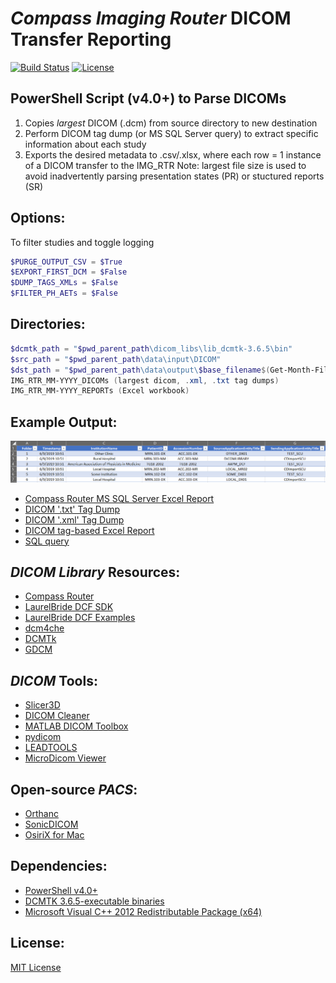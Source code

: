 # *Compass Imaging Router* DICOM Transfer Reporting

[![Build Status](https://travis-ci.com/github-pdx/dicom_router_parser.svg?branch=master)](https://travis-ci.com/github-pdx/dicom_router_parser)
[![License](https://img.shields.io/badge/license-MIT-blue.svg)](https://opensource.org/licenses/MIT)

## PowerShell Script (v4.0+) to Parse DICOMs
1. Copies *largest* DICOM (.dcm) from source directory to new destination
2. Perform DICOM tag dump (or MS SQL Server query) to extract specific information about each study
3. Exports the desired metadata to .csv/.xlsx, where each row = 1 instance of a DICOM transfer to the IMG_RTR
Note: largest file size is used to avoid inadvertently parsing presentation states (PR) or stuctured reports (SR)


## Options: 
To filter studies and toggle logging
```powershell
$PURGE_OUTPUT_CSV = $True
$EXPORT_FIRST_DCM = $False
$DUMP_TAGS_XMLs = $False
$FILTER_PH_AETs = $False
```

## Directories:
```powershell
$dcmtk_path = "$pwd_parent_path\dicom_libs\lib_dcmtk-3.6.5\bin"
$src_path = "$pwd_parent_path\data\input\DICOM"
$dst_path = "$pwd_parent_path\data\output\$base_filename$(Get-Month-Filename)"
IMG_RTR_MM-YYYY_DICOMs (largest dicom, .xml, .txt tag dumps)
IMG_RTR_MM-YYYY_REPORTs (Excel workbook)
```

## Example Output:
![Screenshot](https://github.com/github-pdx/dicom.router.parser/blob/master/img/excel_export.png)
* [Compass Router MS SQL Server Excel Report](https://github.com/github-pdx/dicom.router.parser/blob/master/data/examples/IMG_RTR_Transfers_06-09-19.xlsx)
* [DICOM '.txt' Tag Dump](https://github.com/github-pdx/dicom.router.parser/blob/master/data/examples/dicom_exports/9fe63f0a-d304-4a22-9e4b-f0ebe63f7f78.txt)
* [DICOM '.xml' Tag Dump](https://github.com/github-pdx/dicom.router.parser/blob/master/data/examples/dicom_exports/9fe63f0a-d304-4a22-9e4b-f0ebe63f7f78.xml)
* [DICOM tag-based Excel Report](https://github.com/github-pdx/dicom.router.parser/blob/master/data/output/~dicom_tag_dumps.xlsx)
* [SQL query](https://github.com/github-pdx/dicom.router.parser/blob/master/sql/select_query.sql)


## *DICOM Library* Resources:
* [Compass Router](http://www.laurelbridge.com/pdf/Compass-User-Manual.pdf)
* [LaurelBride DCF SDK](http://www.laurelbridge.com/products/dcf/)
* [LaurelBride DCF Examples](http://www.laurelbridge.com/docs/dcf34/ExampleDocs/)
* [dcm4che](https://dcm4che.atlassian.net/wiki/spaces/lib/overview)
* [DCMTk](https://dicom.offis.de/dcmtk.php.en#snapshot)
* [GDCM](https://github.com/malaterre/GDCM)


## *DICOM* Tools:
* [Slicer3D](https://www.slicer.org/)
* [DICOM Cleaner](http://www.dclunie.com/pixelmed/software/webstart/DicomCleanerUsage.html)
* [MATLAB DICOM Toolbox](https://www.mathworks.com/help/images/scientific-file-formats.html)
* [pydicom](https://pydicom.github.io/pydicom/stable/index.html)
* [LEADTOOLS](https://www.leadtools.com/sdk/medical/pacs)
* [MicroDicom Viewer](https://www.microdicom.com/)


## Open-source *PACS*:
* [Orthanc](https://www.orthanc-server.com/)
* [SonicDICOM](https://sonicdicom.com/)
* [OsiriX for Mac](https://www.osirix-viewer.com/resources/pacs/)


## **Dependencies:**
* [PowerShell v4.0+](https://www.microsoft.com/en-us/download/details.aspx?id=54616)
* [DCMTK 3.6.5-executable binaries](https://github.com/github-pdx/dicom.router.parser/tree/master/dcmtk-3.6.5-win32-dynamic)
* [Microsoft Visual C++ 2012 Redistributable Package (x64)](https://www.microsoft.com/en-us/download/details.aspx?id=30679)

## License:
[MIT License](LICENSE)
